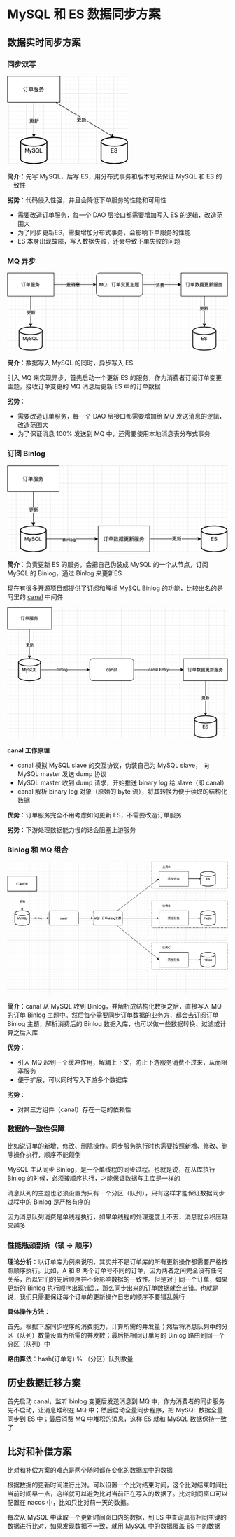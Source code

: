 # MySQL 和 ES 数据同步方案

## 数据实时同步方案

### 同步双写

![MySQL和ES数据同步方案-同步双写](./images/MySQL和ES数据同步方案-同步双写.png)



**简介**：先写 MySQL，后写 ES，用分布式事务和版本号来保证 MySQL 和 ES 的一致性

**劣势**：代码侵入性强，并且会降低下单服务的性能和可用性

* 需要改造订单服务，每一个 DAO 层接口都需要增加写入 ES 的逻辑，改造范围大
* 为了同步更新ES，需要增加分布式事务，会影响下单服务的性能
* ES 本身出现故障，写入数据失败，还会导致下单失败的问题



### MQ 异步

![MySQL和ES数据同步方案-使用订单变更消息更新ES](./images/MySQL和ES数据同步方案-使用订单变更消息更新ES.png)

**简介**：数据写入 MySQL 的同时，异步写入 ES

引入 MQ 来实现异步，首先启动一个更新 ES 的服务，作为消费者订阅订单变更主题，接收订单变更的 MQ 消息后更新 ES 中的订单数据

**劣势**：

* 需要改造订单服务，每一个 DAO 层接口都需要增加给 MQ 发送消息的逻辑，改造范围大
* 为了保证消息 100% 发送到 MQ 中，还需要使用本地消息表分布式事务



### 订阅 Binlog

![MySQL和ES数据同步方案-订阅Binlog更新ES](./images/MySQL和ES数据同步方案-订阅Binlog更新ES.png)

**简介**：负责更新 ES 的服务，会把自己伪装成 MySQL 的一个从节点，订阅 MySQL 的 Binlog，通过 Binlog 来更新ES

现在有很多开源项目都提供了订阅和解析 MySQL Binlog 的功能，比较出名的是阿里的 [canal](https://github.com/alibaba/canal) 中间件

![MySQL和ES数据同步方案-使用canal订阅Binlog更新ES](./images/MySQL和ES数据同步方案-使用canal订阅Binlog更新ES.png)

**canal 工作原理**

* canal 模拟 MySQL slave 的交互协议，伪装自己为 MySQL slave， 向 MySQL master 发送 dump 协议
* MySQL master 收到 dump 请求，开始推送 binary log 给 slave（即 canal）
* canal 解析 binary log 对象（原始的 byte 流），将其转换为便于读取的结构化数据

**优势**：订单服务完全不用考虑如何更新 ES，不需要改造订单服务

**劣势**：下游处理数据能力慢的话会阻塞上游服务



### Binlog 和 MQ 组合

![MySQL和ES数据同步方案-在canal中使用MQ解耦上下游](./images/MySQL和ES数据同步方案-在canal中使用MQ解耦上下游.png)

**简介**：canal 从 MySQL 收到 Binlog，并解析成结构化数据之后，直接写入 MQ 的订单 Binlog 主题中。然后每个需要同步订单数据的业务方，都会去订阅订单 Binlog 主题，解析消费后的 Binlog 数据入库，也可以做一些数据转换、过滤或计算之后入库

**优势**：

* 引入 MQ 起到一个缓冲作用，解耦上下文，防止下游服务消费不过来，从而阻塞服务
* 便于扩展，可以同时写入下游多个数据库

**劣势**：

* 对第三方组件（canal）存在一定的依赖性



### 数据的一致性保障

比如说订单的新增、修改、删除操作。同步服务执行时也需要按照新增、修改、删除操作执行，顺序不能颠倒

MySQL 主从同步 Binlog，是一个单线程的同步过程。也就是说，在从库执行 Binlog 的时候，必须按顺序执行，才能保证数据与主库是一样的

消息队列的主题也必须设置为只有一个分区（队列），只有这样才能保证数据同步过程中的 Binlog 是严格有序的

因为消息队列消费是单线程执行，如果单线程的处理速度上不去，消息就会积压越来越多



### 性能瓶颈剖析（锁 -> 顺序）

**理论分析**：以订单库为例来说明，其实并不是订单库的所有更新操作都需要严格按照顺序执行。比如，A 和 B 两个订单号不同的订单，因为两者之间完全没有任何关系，所以它们的先后顺序并不会影响数据的一致性。但是对于同一个订单，如果更新的 Binlog 执行顺序出现错乱，那么同步出来的订单数据就会出错。也就是说，我们只需要保证每个订单的更新操作日志的顺序不要错乱就行



**具体操作方法**：

首先，根据下游同步程序的消费能力，计算所需的并发量；然后将消息队列中的分区（队列）数量设置为所需的并发数；最后把相同订单号的 Binlog 路由到同一个分区（队列）中

**路由算法**：hash(订单号) % （分区）队列数量



## 历史数据迁移方案

首先启动 canal，监听 binlog 变更后发送消息到 MQ 中，作为消费者的同步服务先不启动，让消息堆积在 MQ 中；然后启动全量同步程序，把 MySQL 数据全量同步到 ES 中；最后消费 MQ 中堆积的消息，这样 ES 就和 MySQL 数据保持一致了



## 比对和补偿方案

比对和补偿方案的难点是两个随时都在变化的数据库中的数据

根据数据的更新时间进行比对。可以设置一个比对结束时间，这个比对结束时间比当前时间早一点，这样就可以避免比对当前正在写入的数据了。比对时间窗口可以配置在 nacos 中，比如只比对前一天的数据。

每次从 MySQL 中读取一个更新时间窗口内的数据，到 ES 中查询具有相同主键的数据进行比对，如果发现数据不一致，就用 MySQL 中的数据覆盖 ES 中的数据

